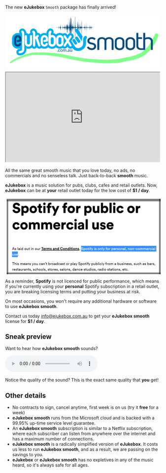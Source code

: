 [//]: # (margin:top right bottom left)

The new **eJukebox** `Smooth` package has finally arrived!

<p align="center">
<img style="vertical-align:middle;margin:5px 0px 0px 5px" width="500" src="blobs/eJukebox_Smooth.png"></p>

<p align="center"><iframe width="500" height="290"
    src="https://www.youtube.com/embed/gjqB1u8GIxs?playlist=gjqB1u8GIxs&loop=1&Version=3&autoplay=1&mute=1&showinfo=1&rel=0">
</iframe></p>

All the same great smooth music that you love today, no ads, no commercials and no senseless talk. Just back-to-back **smooth** music.

**eJukebox** is a music solution for pubs, clubs, cafes and retail outlets. Now, **eJukebox** can be at **your** retail outlet today for the low cost of **$1 / day**.

<p align="center"><a href="https://support.spotify.com/us/article/spotify-public-commercial-use/">
<img style="vertical-align:middle;margin:5px 0px 0px 5px" width="500" src="blobs/spotify_license.png">
</a></p>

As a reminder, **Spotify** is not licenced for public performance, which means if you're currently using your **personal** Spotify subscription in a retail outlet, you are breaking licensing terms and putting your business at risk.

On most occasions, you won't require any additional hardware or software to use **eJukebox smooth**. 

Contact us today [info@ejukebox.com.au](mailto:info@ejukebox.com.au) to get your **eJukebox smooth** license for **$1 / day**. 

## Sneak preview
Want to hear how **eJukebox smooth** sounds?

<audio src="../audio/eJukebox_Smooth_demo.mp3" type="audio/mpeg" controls>
  I'm sorry. You're browser doesn't support HTML5 <code>audio</code>.
</audio>

Notice the quality of the sound? This is the exact same quality that **you** get!

## Other details

- No contracts to sign, cancel anytime, first week is on us (try it **free** for a week)
- **eJukebox smooth** runs from the Microsoft cloud and is backed with a 99.95% up-time service level guarantee.
- An **eJukebox smooth** subscription is similar to a Netflix subscription, where each subscriber can listen from anywhere over the internet and has a maximum number of connections.
- **eJukebox smooth** is a radically simplified version of **eJukebox**. It costs us less to run **eJukebox smooth**, and as a result, we are passing on the savings to you.
- **eJukebox** or **eJukebox smooth** has no expletives in any of the music heard, so it's always safe for all ages.